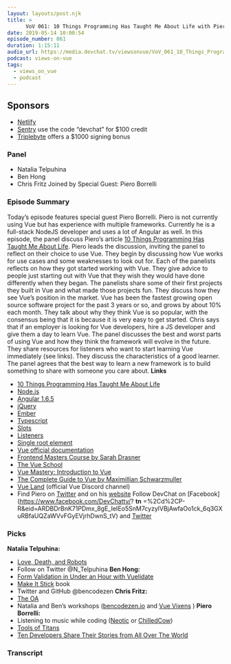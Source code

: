 ```yaml
---
layout: layouts/post.njk
title: >
      VoV 061: 10 Things Programming Has Taught Me About Life with Piero Borrelli
date: 2019-05-14 10:00:54
episode_number: 061
duration: 1:15:11
audio_url: https://media.devchat.tv/viewsonvue/VoV_061_10_Things_Programming_Has_Taught_Me_About_Life_with_Piero_Borrelli.mp3
podcast: views-on-vue
tags: 
  - views_on_vue
  - podcast
---
```


## **Sponsors**

- [Netlify](https://www.netlify.com/)
- [Sentry](https://sentry.io/) use the code “devchat” for $100 credit
- [Triplebyte](https://triplebyte.com/vue) offers a $1000 signing bonus

### **Panel**

- Natalia Telpuhina
- Ben Hong
- Chris Fritz
Joined by Special Guest: Piero Borrelli
### **Episode Summary**
Today’s episode features special guest Piero Borrelli. Piero is not currently using Vue but has experience with multiple frameworks. Currently he is a full-stack NodeJS developer and uses a lot of Angular as well. In this episode, the panel discuss Piero’s article [10 Things Programming Has Taught Me About Life](https://thecoderswag.com/10-things-programming-has-taught-me-about-life/). Piero leads the discussion, inviting the panel to reflect on their choice to use Vue. They begin by discussing how Vue works for use cases and some weaknesses to look out for. Each of the panelists reflects on how they got started working with Vue. They give advice to people just starting out with Vue that they wish they would have done differently when they began. The panelists share some of their first projects they built in Vue and what made those projects fun. They discuss how they see Vue’s position in the market. Vue has been the fastest growing open source software project for the past 3 years or so, and grows by about 10% each month. They talk about why they think Vue is so popular, with the consensus being that it is because it is very easy to get started. Chris says that if an employer is looking for Vue developers, hire a JS developer and give them a day to learn Vue. The panel discusses the best and worst parts of using Vue and how they think the framework will evolve in the future. They share resources for listeners who want to start learning Vue immediately (see links). They discuss the characteristics of a good learner. The panel agrees that the best way to learn a new framework is to build something to share with someone you care about. **Links**
- [10 Things Programming Has Taught Me About Life](https://thecoderswag.com/10-things-programming-has-taught-me-about-life/)
- [Node.js](https://nodejs.org/)
- [Angular 1.6.5](https://angularjs.org/)
- [jQuery](https://jquery.com/)
- [Ember](https://emberjs.com/)
- [Typescript](https://www.typescriptlang.org/)
- [Slots](https://vuejs.org/v2/guide/components-slots.html)
- [Listeners](https://vuejs.org/v2/guide/events.html)
- [Single root element](https://vuejs.org/v2/guide/components.html)
- [Vue official documentation](https://vuejs.org/v2/guide/)
- [Frontend Masters Course by Sarah Drasner](https://frontendmasters.com/teachers/sarah-drasner/)
- [The Vue School](https://vueschool.io/)
- [Vue Mastery: Introduction to Vue](https://www.vuemastery.com/courses/intro-to-vue-js/attribute-binding/)
- [The Complete Guide to Vue by Maximillian Schwarzmuller](https://www.udemy.com/vuejs-2-the-complete-guide/?How+To+Create+A+Vuejs+App+With+The+NASA+APIHave)
- [Vue Land](https://discordapp.com/invite/HBherRA) (official Vue Discord channel)
- Find Piero on [Twitter](https://twitter.com/borrellidev?lang=en) and on his [website](https://thecoderswag.com/)
Follow DevChat on [Facebook](https://www.facebook.com/DevChattv/? __tn__ =%2Cd%2CP-R&eid=ARDBDrBnK71PDmx_8gE_IeIEo5SnM7cyzylVBjAwfaOo1ck_6q3GXuRBfaUQZaWVvFGyEVjrhDwnS_tV) and [Twitter](https://twitter.com/devchattv?lang=en)
### **Picks**
 **Natalia Telpuhina:**
- [Love, Death, and Robots](https://www.netflix.com/title/80174608)
- Follow on Twitter @N\_Telpuhina
**Ben Hong:**
- [Form Validation in Under an Hour with Vuelidate](https://css-tricks.com/form-validation-in-under-an-hour-with-vuelidate/)
- [Make It Stick](https://www.amazon.com/Make-Stick-Science-Successful-Learning/dp/0674729013?ie=UTF8&qid=1548462018&sr=8-1&linkCode=ll1&tag=devchattv-20&linkId=f06bfe7482dca8bb751ed6d7cc86e2ab&language=en_US) book
- Twitter and GitHub @bencodezen
**Chris Fritz:**
- [The OA](https://www.netflix.com/title/80044950)
- Natalia and Ben’s workshops ([bencodezen.io](https://www.bencodezen.io/) and [Vue Vixens](https://vuevixens.org/) )
**Piero Borrelli:**
- Listening to music while coding ([Neotic](https://www.youtube.com/user/TheStevenGFX) or [ChilledCow](https://www.youtube.com/channel/UCSJ4gkVC6NrvII8umztf0Ow/videos))
- [Tools of Titans](https://www.amazon.com/Tools-Titans-Billionaires-World-Class-Performers/dp/1328683788?ie=UTF8&qid=1548462018&sr=8-1&linkCode=ll1&tag=devchattv-20&linkId=f06bfe7482dca8bb751ed6d7cc86e2ab&language=en_US)
- [Ten Developers Share Their Stories from All Over The World](https://thecoderswag.com/10-developers-from-all-over-the-world-tell-us-their-story/)


### Transcript


